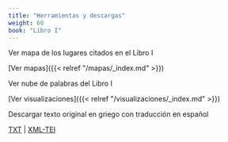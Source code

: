 ```yaml
---
title: "Herramientas y descargas"
weight: 60
book: "Libro I"
---
```

Ver mapa de los lugares citados en el Libro I

[Ver mapas]({{< relref "/mapas/_index.md" >}})

Ver nube de palabras del Libro I

[Ver visualizaciones]({{< relref "/visualizaciones/_index.md" >}})

Descargar texto original en griego con traducción en español

<a href="https://corpusabierto.com/libros/guerra-del-peloponeso/formatos/lib-i/txt/11_asamblea-atenas-140-145.txt" target="_blank">TXT</a> | <a href="https://corpusabierto.com/libros/guerra-del-peloponeso/formatos/lib-i/xml-tei/11_asamblea-atenas-140-145.xml" target="_blank">XML-TEI</a>